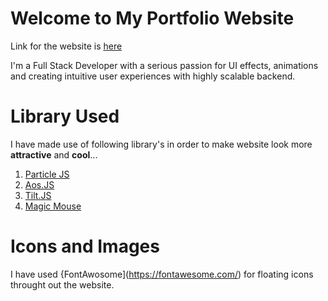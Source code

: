 # Welcome to My Portfolio Website
Link for the website is [here](https://pranjal7852.github.io/portfolio/)

I'm a Full Stack Developer with a serious passion for UI effects, animations and creating intuitive user experiences with highly scalable backend.


# Library Used

I have made use of following library's in order to make website look more
**attractive** and **cool**...

 1. [Particle JS](https://vincentgarreau.com/particles.js/) 
 2. [Aos.JS](https://michalsnik.github.io/aos/) 
 3. [Tilt.JS](https://gijsroge.github.io/tilt.js/) 
 4. [Magic Mouse](https://magicmousejs.web.app/) 

# Icons and Images

I have used {FontAwosome](https://fontawesome.com/) for floating icons throught out the website.
